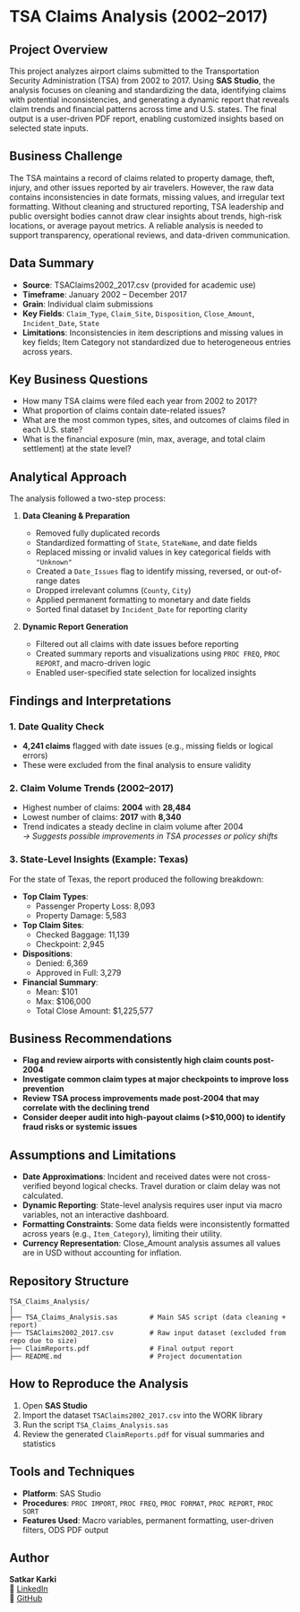 # TSA Claims Analysis (2002–2017)

## Project Overview
This project analyzes airport claims submitted to the Transportation Security Administration (TSA) from 2002 to 2017. Using **SAS Studio**, the analysis focuses on cleaning and standardizing the data, identifying claims with potential inconsistencies, and generating a dynamic report that reveals claim trends and financial patterns across time and U.S. states. The final output is a user-driven PDF report, enabling customized insights based on selected state inputs.

## Business Challenge
The TSA maintains a record of claims related to property damage, theft, injury, and other issues reported by air travelers. However, the raw data contains inconsistencies in date formats, missing values, and irregular text formatting. Without cleaning and structured reporting, TSA leadership and public oversight bodies cannot draw clear insights about trends, high-risk locations, or average payout metrics. A reliable analysis is needed to support transparency, operational reviews, and data-driven communication.

## Data Summary
- **Source**: TSAClaims2002_2017.csv (provided for academic use)
- **Timeframe**: January 2002 – December 2017
- **Grain**: Individual claim submissions
- **Key Fields**: `Claim_Type`, `Claim_Site`, `Disposition`, `Close_Amount`, `Incident_Date`, `State`
- **Limitations**: Inconsistencies in item descriptions and missing values in key fields; Item Category not standardized due to heterogeneous entries across years.

## Key Business Questions
- How many TSA claims were filed each year from 2002 to 2017?
- What proportion of claims contain date-related issues?
- What are the most common types, sites, and outcomes of claims filed in each U.S. state?
- What is the financial exposure (min, max, average, and total claim settlement) at the state level?

## Analytical Approach
The analysis followed a two-step process:
1. **Data Cleaning & Preparation**
   - Removed fully duplicated records
   - Standardized formatting of `State`, `StateName`, and date fields
   - Replaced missing or invalid values in key categorical fields with `"Unknown"`
   - Created a `Date_Issues` flag to identify missing, reversed, or out-of-range dates
   - Dropped irrelevant columns (`County`, `City`)
   - Applied permanent formatting to monetary and date fields
   - Sorted final dataset by `Incident_Date` for reporting clarity

2. **Dynamic Report Generation**
   - Filtered out all claims with date issues before reporting
   - Created summary reports and visualizations using `PROC FREQ`, `PROC REPORT`, and macro-driven logic
   - Enabled user-specified state selection for localized insights

## Findings and Interpretations

### 1. Date Quality Check
- **4,241 claims** flagged with date issues (e.g., missing fields or logical errors)
- These were excluded from the final analysis to ensure validity

### 2. Claim Volume Trends (2002–2017)
- Highest number of claims: **2004** with **28,484**
- Lowest number of claims: **2017** with **8,340**
- Trend indicates a steady decline in claim volume after 2004  
  *→ Suggests possible improvements in TSA processes or policy shifts*

### 3. State-Level Insights (Example: Texas)
For the state of Texas, the report produced the following breakdown:
- **Top Claim Types**:
  - Passenger Property Loss: 8,093
  - Property Damage: 5,583
- **Top Claim Sites**:
  - Checked Baggage: 11,139
  - Checkpoint: 2,945
- **Dispositions**:
  - Denied: 6,369
  - Approved in Full: 3,279
- **Financial Summary**:
  - Mean: $101
  - Max: $106,000
  - Total Close Amount: $1,225,577

## Business Recommendations
- **Flag and review airports with consistently high claim counts post-2004**
- **Investigate common claim types at major checkpoints to improve loss prevention**
- **Review TSA process improvements made post-2004 that may correlate with the declining trend**
- **Consider deeper audit into high-payout claims (>$10,000) to identify fraud risks or systemic issues**

## Assumptions and Limitations
- **Date Approximations**: Incident and received dates were not cross-verified beyond logical checks. Travel duration or claim delay was not calculated.
- **Dynamic Reporting**: State-level analysis requires user input via macro variables, not an interactive dashboard.
- **Formatting Constraints**: Some data fields were inconsistently formatted across years (e.g., `Item_Category`), limiting their utility.
- **Currency Representation**: Close_Amount analysis assumes all values are in USD without accounting for inflation.

## Repository Structure
```
TSA_Claims_Analysis/
│
├── TSA_Claims_Analysis.sas        # Main SAS script (data cleaning + report)
├── TSAClaims2002_2017.csv         # Raw input dataset (excluded from repo due to size)
├── ClaimReports.pdf               # Final output report
├── README.md                      # Project documentation
```

## How to Reproduce the Analysis
1. Open **SAS Studio**
2. Import the dataset `TSAClaims2002_2017.csv` into the WORK library
3. Run the script `TSA_Claims_Analysis.sas`
4. Review the generated `ClaimReports.pdf` for visual summaries and statistics

## Tools and Techniques
- **Platform**: SAS Studio
- **Procedures**: `PROC IMPORT`, `PROC FREQ`, `PROC FORMAT`, `PROC REPORT`, `PROC SORT`
- **Features Used**: Macro variables, permanent formatting, user-driven filters, ODS PDF output

## Author
**Satkar Karki**  
🔗 [LinkedIn](https://www.linkedin.com/in/satkarkarki)  
🔗 [GitHub](https://github.com/satkar605)

